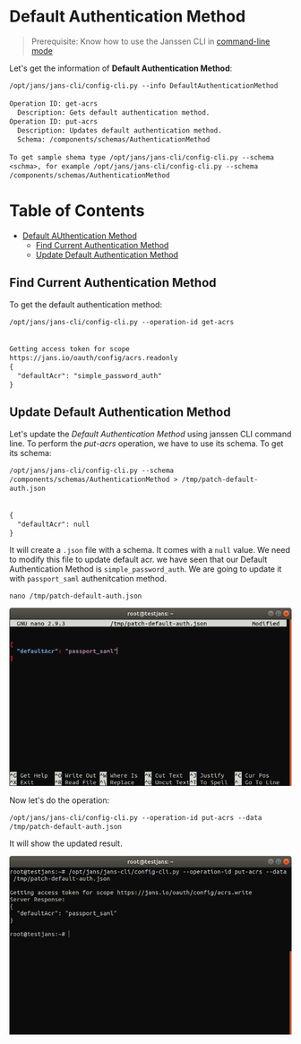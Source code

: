 # Default Authentication Method

> Prerequisite: Know how to use the Janssen CLI in [command-line mode](cli-index.md)

Let's get the information of **Default Authentication Method**:

```
/opt/jans/jans-cli/config-cli.py --info DefaultAuthenticationMethod

Operation ID: get-acrs
  Description: Gets default authentication method.
Operation ID: put-acrs
  Description: Updates default authentication method.
  Schema: /components/schemas/AuthenticationMethod

To get sample shema type /opt/jans/jans-cli/config-cli.py --schema <schma>, for example /opt/jans/jans-cli/config-cli.py --schema /components/schemas/AuthenticationMethod
```

Table of Contents
=================

* [Default AUthentication Method](#default-authentication-method)
  * [Find Current Authentication Method](#find-current-authentication-method)
  * [Update Default Authentication Method](#update-default-authentication-method)

## Find Current Authentication Method
  
To get the default authentication method:
```
/opt/jans/jans-cli/config-cli.py --operation-id get-acrs


Getting access token for scope https://jans.io/oauth/config/acrs.readonly
{
  "defaultAcr": "simple_password_auth"
}
```

## Update Default Authentication Method

Let's update the _Default Authentication Method_ using janssen CLI command line. To perform the _put-acrs_ operation, we have to use its schema.
To get its schema:

```commandline
/opt/jans/jans-cli/config-cli.py --schema /components/schemas/AuthenticationMethod > /tmp/patch-default-auth.json


{
  "defaultAcr": null
}
```

It will create a `.json` file with a schema. It comes with a `null` value. We need to modify this file to update default acr.
we have seen that our Default Authentication Method is `simple_password_auth`. We are going to update it with `passport_saml` authenitcation method.

```commandline
nano /tmp/patch-default-auth.json
```
![update default authentication method](../../../assets/image-cl-update-default-auth-03042021.png)

Now let's do the operation:
```commandline
/opt/jans/jans-cli/config-cli.py --operation-id put-acrs --data /tmp/patch-default-auth.json
```

It will show the updated result.

![updated result](../../../assets/image-cl-update-default-auth-result-03042021.png)

